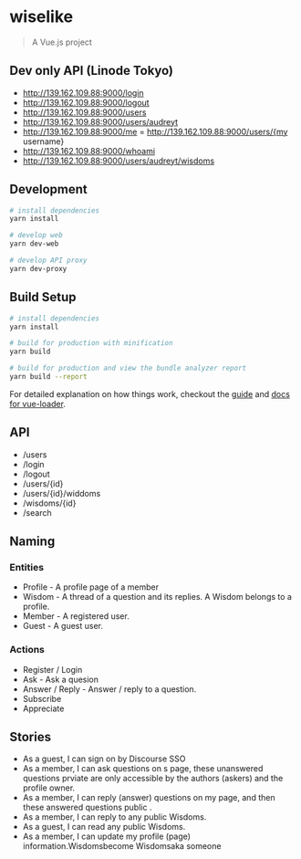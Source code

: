 # wiselike

> A Vue.js project

## Dev only API (Linode Tokyo)

 - http://139.162.109.88:9000/login
 - http://139.162.109.88:9000/logout
 - http://139.162.109.88:9000/users
 - http://139.162.109.88:9000/users/audreyt
 - http://139.162.109.88:9000/me = http://139.162.109.88:9000/users/{my username}
 - http://139.162.109.88:9000/whoami
 - http://139.162.109.88:9000/users/audreyt/wisdoms


## Development

``` bash
# install dependencies
yarn install

# develop web
yarn dev-web

# develop API proxy
yarn dev-proxy
```

## Build Setup

``` bash
# install dependencies
yarn install

# build for production with minification
yarn build

# build for production and view the bundle analyzer report
yarn build --report
```

For detailed explanation on how things work, checkout the [guide](http://vuejs-templates.github.io/webpack/) and [docs for vue-loader](http://vuejs.github.io/vue-loader).


## API

 - /users
 - /login
 - /logout
 - /users/{id}
 - /users/{id}/widdoms
 - /wisdoms/{id}
 - /search

## Naming

### Entities

 - Profile - A profile page of a member
 - Wisdom - A thread of a question and its replies. A Wisdom belongs to a profile.
 - Member - A registered user.
 - Guest - A guest user.

### Actions

 - Register / Login
 - Ask - Ask a quesion
 - Answer / Reply - Answer / reply to a question.
 - Subscribe
 - Appreciate

## Stories

 - As a guest, I can sign on by Discourse SSO
 - As a member, I can ask questions on s page, these unanswered questions prviate  are only accessible by the authors (askers) and the profile owner.
 - As a member, I can reply (answer) questions on my page, and then these answered questions public .
 - As a member, I can reply to any public Wisdoms.
 - As a guest, I can read any public Wisdoms.
 - As a member, I can update my profile (page) information.Wisdomsbecome Wisdomsaka someone
